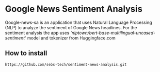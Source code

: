 # Google News Sentiment Analysis 

Google-news-sa is an application that uses Natural Language Processing (NLP) to analyze the 
sentiment of Google News headlines. For the sentiment analysis the app uses *'nlptown/bert-base-multilingual-uncased-sentiment'* model and tokenizer from Huggingface.com

## How to install 

```
https://github.com/sebs-tech/sentiment-news-analysis.git
```

